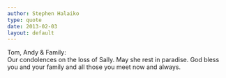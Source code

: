 ```yaml
---
author: Stephen Halaiko
type: quote
date: 2013-02-03
layout: default
---
```

Tom, Andy & Family:  
Our condolences on the loss of Sally. May she rest in paradise. God bless you and your family and all those you meet now and always.